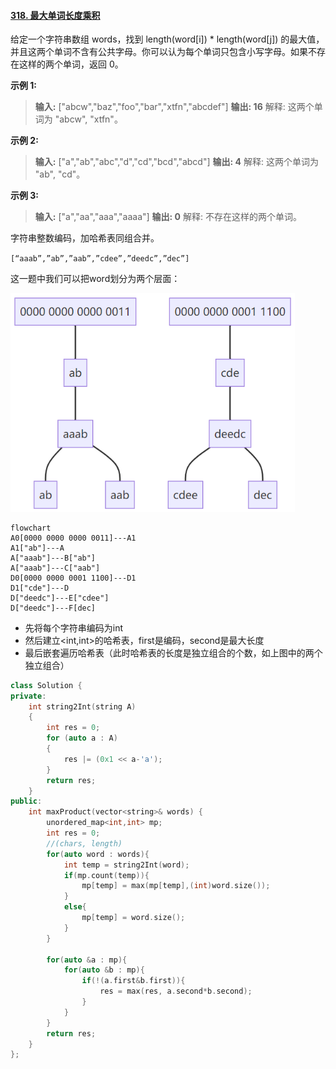 #### [318. 最大单词长度乘积](https://leetcode-cn.com/problems/maximum-product-of-word-lengths/)

给定一个字符串数组 words，找到 length(word[i]) * length(word[j]) 的最大值，并且这两个单词不含有公共字母。你可以认为每个单词只包含小写字母。如果不存在这样的两个单词，返回 0。

**示例 1:**

> **输入:** ["abcw","baz","foo","bar","xtfn","abcdef"]
> **输出: 16** 
> 解释: 这两个单词为 "abcw", "xtfn"。

**示例 2:**

> **输入:** ["a","ab","abc","d","cd","bcd","abcd"]
> **输出: 4** 
> 解释: 这两个单词为 "ab", "cd"。

**示例 3:**

> **输入:** ["a","aa","aaa","aaaa"]
> **输出: 0** 
> 解释: 不存在这样的两个单词。

字符串整数编码，加哈希表同组合并。

`[“aaab”,”ab”,”aab”,”cdee”,”deedc”,”dec”]`

这一题中我们可以把word划分为两个层面：

<img src="img/image-20211117114839186.png" alt="image-20211117114839186" style="zoom:80%;" />

```mermaid
flowchart 
A0[0000 0000 0000 0011]---A1
A1["ab"]---A
A["aaab"]---B["ab"]
A["aaab"]---C["aab"]
D0[0000 0000 0001 1100]---D1
D1["cde"]---D
D["deedc"]---E["cdee"]
D["deedc"]---F[dec]
```

- 先将每个字符串编码为int
- 然后建立<int,int>的哈希表，first是编码，second是最大长度
- 最后嵌套遍历哈希表（此时哈希表的长度是独立组合的个数，如上图中的两个独立组合）

```cpp
class Solution {
private:
    int string2Int(string A)
    {
        int res = 0;
        for (auto a : A)
        {
            res |= (0x1 << a-'a');
        }
        return res;
    }
public:
    int maxProduct(vector<string>& words) {
        unordered_map<int,int> mp;
        int res = 0;
        //(chars, length)
        for(auto word : words){
            int temp = string2Int(word);
            if(mp.count(temp)){
                mp[temp] = max(mp[temp],(int)word.size());
            }
            else{
                mp[temp] = word.size();
            }
        }

        for(auto &a : mp){
            for(auto &b : mp){
                if(!(a.first&b.first)){
                    res = max(res, a.second*b.second);
                }
            }
        }
        return res;
    }
};
```

